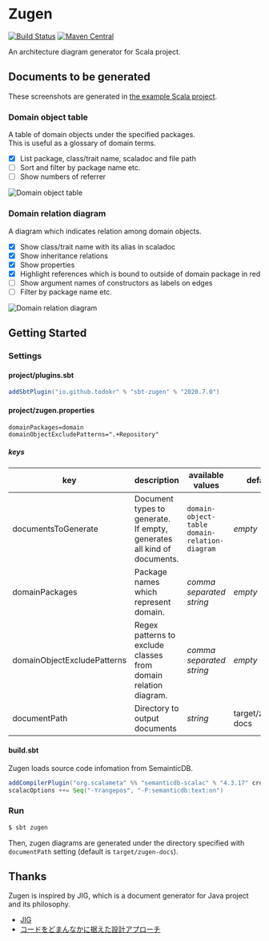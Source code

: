 # Zugen

[![Build Status](https://travis-ci.org/todokr/zugen.svg?branch=trunk)](https://travis-ci.org/todokr/zugen)
[![Maven Central](https://maven-badges.herokuapp.com/maven-central/io.github.todokr/sbt-zugen/badge.svg)](https://search.maven.org/artifact/io.github.todokr/sbt-zugen)

An architecture diagram generator for Scala project.

## Documents to be generated

These screenshots are generated in [the example Scala project](https://github.com/todokr/zugen/tree/trunk/src/sbt-test/sbt-zugen/application).

### Domain object table

A table of domain objects under the specified packages.  
This is useful as a glossary of domain terms.

- [x] List package, class/trait name, scaladoc and file path
- [ ] Sort and filter by package name etc.
- [ ] Show numbers of referrer

![Domain object table](https://user-images.githubusercontent.com/2328540/87234372-24d75e80-c40b-11ea-969a-5768b5ff6cac.png)

### Domain relation diagram

A diagram which indicates relation among domain objects.

- [x] Show class/trait name with its alias in scaladoc
- [x] Show inheritance relations
- [x] Show properties
- [x] Highlight references which is bound to outside of domain package in red
- [ ] Show argument names of constructors as labels on edges
- [ ] Filter by package name etc.

![Domain relation diagram](https://user-images.githubusercontent.com/2328540/87234357-f0fc3900-c40a-11ea-8100-ba161712c28e.png)

## Getting Started

### Settings
#### project/plugins.sbt

```sbt
addSbtPlugin("io.github.todokr" % "sbt-zugen" % "2020.7.0")
```

#### project/zugen.properties

```properties
domainPackages=domain
domainObjectExcludePatterns=".+Repository"
```

##### keys

| key                         | description                                                               | available values                                   | default           | example                                                         |
|-----------------------------|---------------------------------------------------------------------------|----------------------------------------------------|-------------------|-----------------------------------------------------------------|
| documentsToGenerate         | Document types to generate.<br>If empty, generates all kind of documents. | `domain-object-table`<br>`domain-relation-diagram` | *empty*           | documentsToGenerate=domain-object-table,domain-relation-diagram |
| domainPackages              | Package names which represent domain.                                     | *comma separated string*                           | *empty*           | domainPackages=app1.domain,app2.domain                          |
| domainObjectExcludePatterns | Regex patterns to exclude classes from domain relation diagram.           | *comma separated string*                           | *empty*           | domainObjectExcludePatterns=".+Repository"                      |
| documentPath                | Directory to output documents                                             | *string*                                           | target/zugen-docs | documentPath=docs                                               |

#### build.sbt

Zugen loads source code infomation from SemainticDB. 

```sbt
addCompilerPlugin("org.scalameta" %% "semanticdb-scalac" % "4.3.17" cross CrossVersion.full)
scalacOptions ++= Seq("-Yrangepos", "-P:semanticdb:text:on")
```

### Run

```bash
$ sbt zugen
```

Then, zugen diagrams are generated under the directory specified with `documentPath` setting (default is `target/zugen-docs`).  

## Thanks
Zugen is inspired by JIG, which is a document generator for Java project and its philosophy.  

- [JIG](https://github.com/dddjava/jig)
- [コードをどまんなかに据えた設計アプローチ](https://speakerdeck.com/irof/kodowodomannakaniju-etashe-ji-apuroti)

